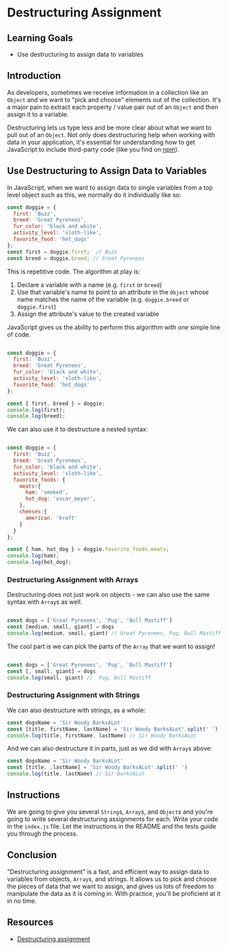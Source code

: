 # Destructuring Assignment

## Learning Goals

- Use destructuring to assign data to variables

## Introduction

As developers, sometimes we receive information in a collection like an
`Object` and we want to "pick and choose" elements out of the collection. It's
a major pain to extract each property / value pair out of an `Object` and then
assign it to a variable.

Destructuring lets us type less and be more clear about what we want to pull
out of an `Object`.  Not only does destructuring help when working with data in
your application, it's essential for understanding how to get JavaScript to
include third-party code (like you find on [npm][]).

## Use Destructuring to Assign Data to Variables

In JavaScript, when we want to assign data to single variables from a top level
object such as this, we normally do it individually like so:

```js
const doggie = {
  first: 'Buzz',
  breed: 'Great Pyrenees',
  fur_color: 'black and white',
  activity_level: 'sloth-like',
  favorite_food: 'hot_dogs'
};
const first = doggie.first;  // Buzz
const breed = doggie.breed; // Great Pyrenees
```

This is repetitive code. The algorithm at play is:

1. Declare a variable with a name (e.g. `first` or `breed`)
2. Use that variable's name to point to an attribute in the `Object` whose name
   matches the name of the variable (e.g. `doggie.breed` or `doggie.first`)
3. Assign the attribute's value to the created variable


JavaScript gives us the ability to perform this algorithm with _one_ simple
line of code.

```js

const doggie = {
  first: 'Buzz',
  breed: 'Great Pyrenees',
  fur_color: 'black and white',
  activity_level: 'sloth-like',
  favorite_food: 'hot_dogs'
};

const { first, breed } = doggie;
console.log(first); 
console.log(breed); 

```

We can also use it to destructure a nested syntax:

```js

const doggie = {
  first: 'Buzz',
  breed: 'Great Pyrenees',
  fur_color: 'black and white',
  activity_level: 'sloth-like',
  favorite_foods: {
    meats:{
      ham: 'smoked',
      hot_dog: 'oscar_meyer',
    },
    cheeses:{
      american: 'kraft'
    }
  }
};

const { ham, hot_dog } = doggie.favorite_foods.meats;
console.log(ham); 
console.log(hot_dog); 

```

### Destructuring Assignment with Arrays

Destructuring does not just work on objects - we can also use the same syntax
with `Array`s as well. 

```js

const dogs = ['Great Pyrenees', 'Pug', 'Bull Mastiff']
const [medium, small, giant] = dogs
console.log(medium, small, giant) // Great Pyrenees, Pug, Bull Mastiff
```

The cool part is we can pick the parts of the `Array` that we want to assign!

```js

const dogs = ['Great Pyrenees', 'Pug', 'Bull Mastiff']
const [, small, giant] = dogs
console.log(small, giant) //  Pug, Bull Mastiff
```

### Destructuring Assignment with Strings

We can also destructure with strings, as a whole:

```js
const dogsName = 'Sir Woody BarksALot'
const [title, firstName, lastName] = 'Sir Woody BarksALot'.split(' ')
console.log(title, firstName, lastName) // Sir Woody BarksALot
```

And we can also destructure it in parts, just as we did with `Array`s above: 

```js
const dogsName = 'Sir Woody BarksALot'
const [title, ,lastName] = 'Sir Woody BarksALot'.split(' ')
console.log(title, lastName) // Sir BarksALot
```

## Instructions

We are going to give you several `String`s, `Array`s, and `Object`s and you're
going to write several destructuring assignments for each. Write your code in
the `index.js` file. Let the instructions in the README and the tests guide you
through the process. 

## Conclusion

"Destructuring assignment" is a fast, and efficient way to assign data to
variables from objects, `Array`s, and strings. It allows us to pick and choose the
pieces of data that we want to assign, and gives us lots of freedom to
manipulate the data as it is coming in. With practice, you'll be proficient at
it in no time. 

## Resources

* [Destructuring assignment](https://developer.mozilla.org/en-US/docs/Web/JavaScript/Reference/Operators/Destructuring_assignment)

[npm]: https://www.npmjs.com/
